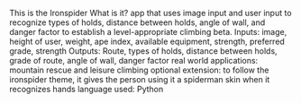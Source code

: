 This is the Ironspider
What is it?
app that uses image input and user input to recognize types of holds, distance between holds, angle of wall, and danger factor to establish a level-appropriate climbing beta. 
Inputs: image, height of user, weight, ape index, available equipment, strength, preferred grade, strength 
Outputs: Route, types of holds, distance between holds, grade of route, angle of wall, danger factor 
real world applications: mountain rescue and leisure climbing
optional extension: to follow the ironspider theme, it gives the person using it a spiderman skin when it recognizes hands
language used: Python
